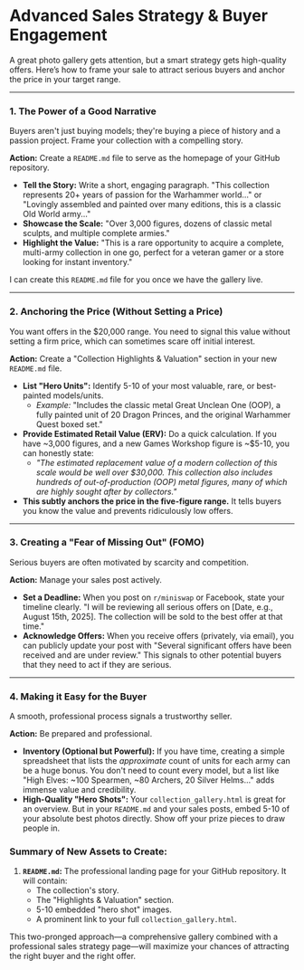 # Advanced Sales Strategy & Buyer Engagement

A great photo gallery gets attention, but a smart strategy gets high-quality offers. Here’s how to frame your sale to attract serious buyers and anchor the price in your target range.

---

### **1. The Power of a Good Narrative**

Buyers aren't just buying models; they're buying a piece of history and a passion project. Frame your collection with a compelling story.

**Action:** Create a `README.md` file to serve as the homepage of your GitHub repository.
*   **Tell the Story:** Write a short, engaging paragraph. "This collection represents 20+ years of passion for the Warhammer world..." or "Lovingly assembled and painted over many editions, this is a classic Old World army..."
*   **Showcase the Scale:** "Over 3,000 figures, dozens of classic metal sculpts, and multiple complete armies."
*   **Highlight the Value:** "This is a rare opportunity to acquire a complete, multi-army collection in one go, perfect for a veteran gamer or a store looking for instant inventory."

I can create this `README.md` file for you once we have the gallery live.

---

### **2. Anchoring the Price (Without Setting a Price)**

You want offers in the $20,000 range. You need to signal this value without setting a firm price, which can sometimes scare off initial interest.

**Action:** Create a "Collection Highlights & Valuation" section in your new `README.md` file.

*   **List "Hero Units":** Identify 5-10 of your most valuable, rare, or best-painted models/units.
    *   *Example:* "Includes the classic metal Great Unclean One (OOP), a fully painted unit of 20 Dragon Princes, and the original Warhammer Quest boxed set."
*   **Provide Estimated Retail Value (ERV):** Do a quick calculation. If you have ~3,000 figures, and a new Games Workshop figure is ~$5-10, you can honestly state:
    *   *"The estimated replacement value of a modern collection of this scale would be well over $30,000. This collection also includes hundreds of out-of-production (OOP) metal figures, many of which are highly sought after by collectors."*
*   **This subtly anchors the price in the five-figure range.** It tells buyers you know the value and prevents ridiculously low offers.

---

### **3. Creating a "Fear of Missing Out" (FOMO)**

Serious buyers are often motivated by scarcity and competition.

**Action:** Manage your sales post actively.
*   **Set a Deadline:** When you post on `r/miniswap` or Facebook, state your timeline clearly. "I will be reviewing all serious offers on [Date, e.g., August 15th, 2025]. The collection will be sold to the best offer at that time."
*   **Acknowledge Offers:** When you receive offers (privately, via email), you can publicly update your post with "Several significant offers have been received and are under review." This signals to other potential buyers that they need to act if they are serious.

---

### **4. Making it Easy for the Buyer**

A smooth, professional process signals a trustworthy seller.

**Action:** Be prepared and professional.
*   **Inventory (Optional but Powerful):** If you have time, creating a simple spreadsheet that lists the *approximate* count of units for each army can be a huge bonus. You don't need to count every model, but a list like "High Elves: ~100 Spearmen, ~80 Archers, 20 Silver Helms..." adds immense value and credibility.
*   **High-Quality "Hero Shots":** Your `collection_gallery.html` is great for an overview. But in your `README.md` and your sales posts, embed 5-10 of your absolute best photos directly. Show off your prize pieces to draw people in.

### **Summary of New Assets to Create:**

1.  **`README.md`:** The professional landing page for your GitHub repository. It will contain:
    *   The collection's story.
    *   The "Highlights & Valuation" section.
    *   5-10 embedded "hero shot" images.
    *   A prominent link to your full `collection_gallery.html`.

This two-pronged approach—a comprehensive gallery combined with a professional sales strategy page—will maximize your chances of attracting the right buyer and the right offer. 